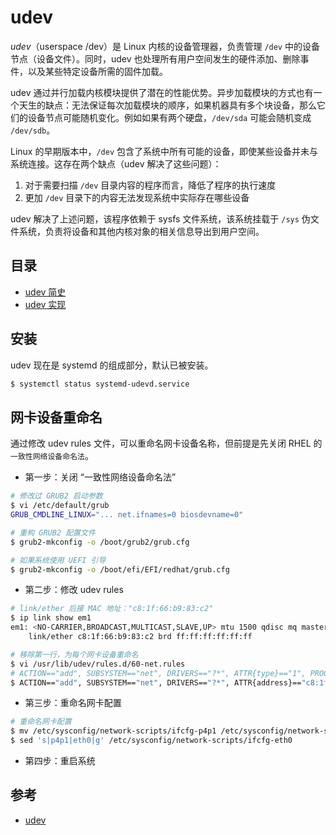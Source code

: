 # udev

_udev_（userspace /dev）是 Linux 内核的设备管理器，负责管理 `/dev` 中的设备节点（设备文件）。同时，udev 也处理所有用户空间发生的硬件添加、删除事件，以及某些特定设备所需的固件加载。

udev 通过并行加载内核模块提供了潜在的性能优势。异步加载模块的方式也有一个天生的缺点：无法保证每次加载模块的顺序，如果机器具有多个块设备，那么它们的设备节点可能随机变化。例如如果有两个硬盘，`/dev/sda` 可能会随机变成 `/dev/sdb`。

Linux 的早期版本中，`/dev` 包含了系统中所有可能的设备，即使某些设备并未与系统连接。这存在两个缺点（udev 解决了这些问题）：

1. 对于需要扫描 `/dev` 目录内容的程序而言，降低了程序的执行速度
2. 更加 `/dev` 目录下的内容无法发现系统中实际存在哪些设备

udev 解决了上述问题，该程序依赖于 sysfs 文件系统，该系统挂载于 `/sys` 伪文件系统，负责将设备和其他内核对象的相关信息导出到用户空间。

## 目录

* [udev 简史](history.md)
* [udev 实现](principle.md)

## 安装

udev 现在是 systemd 的组成部分，默认已被安装。

```sh
$ systemctl status systemd-udevd.service
```

## 网卡设备重命名

通过修改 udev rules 文件，可以重命名网卡设备名称，但前提是先关闭 RHEL 的 `一致性网络设备命名法`。

* 第一步：关闭 “一致性网络设备命名法”

```sh
# 修改过 GRUB2 启动参数
$ vi /etc/default/grub
GRUB_CMDLINE_LINUX="... net.ifnames=0 biosdevname=0"
```

```sh
# 重构 GRUB2 配置文件
$ grub2-mkconfig -o /boot/grub2/grub.cfg

# 如果系统使用 UEFI 引导
$ grub2-mkconfig -o /boot/efi/EFI/redhat/grub.cfg
```

* 第二步：修改 udev rules

```sh
# link/ether 后接 MAC 地址："c8:1f:66:b9:83:c2"
$ ip link show em1
em1: <NO-CARRIER,BROADCAST,MULTICAST,SLAVE,UP> mtu 1500 qdisc mq master bond0 state DOWN mode DEFAULT group default qlen 1000
    link/ether c8:1f:66:b9:83:c2 brd ff:ff:ff:ff:ff:ff
```

```sh
# 移除第一行，为每个网卡设备重命名
$ vi /usr/lib/udev/rules.d/60-net.rules
# ACTION=="add", SUBSYSTEM=="net", DRIVERS=="?*", ATTR{type}=="1", PROGRAM="/lib/udev/rename_device", RESULT=="?*", NAME="$result"
$ ACTION=="add", SUBSYSTEM=="net", DRIVERS=="?*", ATTR{address}=="c8:1f:66:b9:83:c2", NAME="eth123"
```

* 第三步：重命名网卡配置

```sh
# 重命名网卡配置
$ mv /etc/sysconfig/network-scripts/ifcfg-p4p1 /etc/sysconfig/network-scripts/ifcfg-eth0
$ sed 's|p4p1|eth0|g' /etc/sysconfig/network-scripts/ifcfg-eth0
```

* 第四步：重启系统

## 参考

* [udev](https://wiki.archlinux.org/index.php/Udev_(%E7%AE%80%E4%BD%93%E4%B8%AD%E6%96%87))
